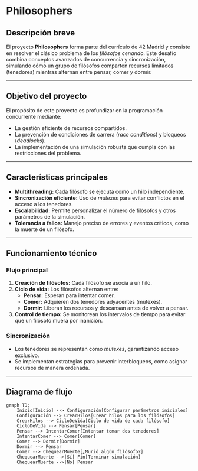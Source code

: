 # Philosophers

## Descripción breve

El proyecto **Philosophers** forma parte del currículo de 42 Madrid y consiste en resolver el clásico problema de los *filósofos cenando*. Este desafío combina conceptos avanzados de concurrencia y sincronización, simulando cómo un grupo de filósofos comparten recursos limitados (tenedores) mientras alternan entre pensar, comer y dormir.  

---

## Objetivo del proyecto

El propósito de este proyecto es profundizar en la programación concurrente mediante:  

- La gestión eficiente de recursos compartidos.  
- La prevención de condiciones de carrera (*race conditions*) y bloqueos (*deadlocks*).  
- La implementación de una simulación robusta que cumpla con las restricciones del problema.  

---

## Características principales

- **Multithreading:** Cada filósofo se ejecuta como un hilo independiente.  
- **Sincronización eficiente:** Uso de *mutexes* para evitar conflictos en el acceso a los tenedores.  
- **Escalabilidad:** Permite personalizar el número de filósofos y otros parámetros de la simulación.  
- **Tolerancia a fallos:** Manejo preciso de errores y eventos críticos, como la muerte de un filósofo.  

---

## Funcionamiento técnico

### Flujo principal
1. **Creación de filósofos:** Cada filósofo se asocia a un hilo.  
2. **Ciclo de vida:** Los filósofos alternan entre:
   - **Pensar:** Esperan para intentar comer.  
   - **Comer:** Adquieren dos tenedores adyacentes (mutexes).  
   - **Dormir:** Liberan los recursos y descansan antes de volver a pensar.  
3. **Control de tiempo:** Se monitorean los intervalos de tiempo para evitar que un filósofo muera por inanición.  

### Sincronización
- Los tenedores se representan como *mutexes*, garantizando acceso exclusivo.  
- Se implementan estrategias para prevenir interbloqueos, como asignar recursos de manera ordenada.  

---

## Diagrama de flujo

```mermaid
graph TD;
    Inicio[Inicio] --> Configuración[Configurar parámetros iniciales]
    Configuración --> CrearHilos[Crear hilos para los filósofos]
    CrearHilos --> CicloDeVida[Ciclo de vida de cada filósofo]
    CicloDeVida --> Pensar[Pensar]
    Pensar --> IntentarComer[Intentar tomar dos tenedores]
    IntentarComer --> Comer[Comer]
    Comer --> Dormir[Dormir]
    Dormir --> Pensar
    Comer --> ChequearMuerte[¿Murió algún filósofo?]
    ChequearMuerte -->|Sí| Fin[Terminar simulación]
    ChequearMuerte -->|No| Pensar
